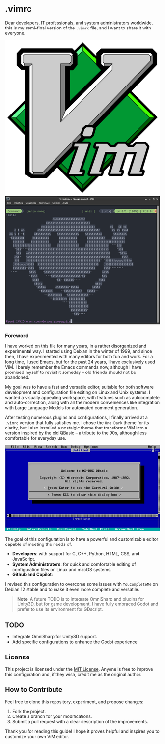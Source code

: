 # .vimrc
Dear developers, IT professionals, and system administrators worldwide, this is my semi-final version of the `.vimrc` file, and I want to share it with everyone.

![ViM Logo](Vimlogo.svg.png)
![ViM Smile](vim_smile.png)

### Foreword

I have worked on this file for many years, in a rather disorganized and experimental way. I started using Debian in the winter of 1999, and since then, I have experimented with many editors for both fun and work. For a long time, I used Emacs, but for the past 24 years, I have exclusively used ViM. I barely remember the Emacs commands now, although I have promised myself to revisit it someday – old friends should not be abandoned.

My goal was to have a fast and versatile editor, suitable for both software development and configuration file editing on Linux and Unix systems. I wanted a visually appealing workspace, with features such as autocomplete and auto-correction, along with all the modern conveniences like integration with Large Language Models for automated comment generation.

After testing numerous plugins and configurations, I finally arrived at a `.vimrc` version that fully satisfies me. I chose the `One Dark` theme for its clarity, but I also installed a nostalgic theme that transforms ViM into a version inspired by the old QBasic – a tribute to the 90s, although less comfortable for everyday use.

![QBasic Theme](Qbasic2.jpg)

The goal of this configuration is to have a powerful and customizable editor capable of meeting the needs of:

- **Developers**: with support for C, C++, Python, HTML, CSS, and JavaScript.
- **System Administrators**: for quick and comfortable editing of configuration files on Linux and macOS systems.
- **Github and Copilot**: 

I revised this configuration to overcome some issues with `YouCompleteMe` on Debian 12 stable and to make it even more complete and versatile.

> **Note:** A future TODO is to integrate OmniSharp and plugins for Unity3D, but for game development, I have fully embraced Godot and prefer to use its environment for GDscript.

## TODO

- Integrate OmniSharp for Unity3D support.
- Add specific configurations to enhance the Godot experience.

## License

This project is licensed under the [MIT License](https://opensource.org/licenses/MIT). Anyone is free to improve this configuration and, if they wish, credit me as the original author.

## How to Contribute

Feel free to clone this repository, experiment, and propose changes:

1. Fork the project.
2. Create a branch for your modifications.
3. Submit a pull request with a clear description of the improvements.

Thank you for reading this guide! I hope it proves helpful and inspires you to customize your own ViM editor.

